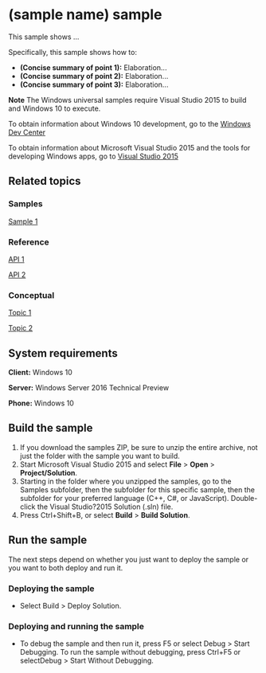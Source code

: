<!---
  category: (category keyword)
-->

# (sample name) sample

This sample shows ...

Specifically, this sample shows how to:

- **(Concise summary of point 1):** Elaboration...
- **(Concise summary of point 2):** Elaboration...
- **(Concise summary of point 3):** Elaboration...

**Note** The Windows universal samples require Visual Studio 2015 to build and Windows 10 to execute.

To obtain information about Windows 10 development, go to the [Windows Dev Center](http://go.microsoft.com/fwlink/?LinkID=532421)

To obtain information about Microsoft Visual Studio 2015 and the tools for developing Windows apps, go to [Visual Studio 2015](http://go.microsoft.com/fwlink/?LinkID=532422)

## Related topics

<!-- Remove any subsections that you don't use -->

### Samples

<!-- Add relative links to related Samples -->

[Sample 1](../<OtherSample>)

### Reference

<!-- Add links to related API -->

[API 1](http://msdn.microsoft.com/library/windows/apps/)

[API 2](http://msdn.microsoft.com/library/windows/apps/)

### Conceptual

<!-- Add links to related topics -->

[Topic 1](http://msdn.microsoft.com/library/windows/apps/)

[Topic 2](http://msdn.microsoft.com/library/windows/apps/)

## System requirements

**Client:** Windows 10 

**Server:** Windows Server 2016 Technical Preview

**Phone:** Windows 10 

## Build the sample

1. If you download the samples ZIP, be sure to unzip the entire archive, not just the folder with the sample you want to build. 
2. Start Microsoft Visual Studio 2015 and select **File** \> **Open** \> **Project/Solution**.
3. Starting in the folder where you unzipped the samples, go to the Samples subfolder, then the subfolder for this specific sample, then the subfolder for your preferred language (C++, C#, or JavaScript). Double-click the Visual Studio?2015 Solution (.sln) file.
4. Press Ctrl+Shift+B, or select **Build** \> **Build Solution**.

## Run the sample

The next steps depend on whether you just want to deploy the sample or you want to both deploy and run it.

### Deploying the sample

- Select Build > Deploy Solution. 

### Deploying and running the sample

- To debug the sample and then run it, press F5 or select Debug >  Start Debugging. To run the sample without debugging, press Ctrl+F5 or selectDebug > Start Without Debugging. 
